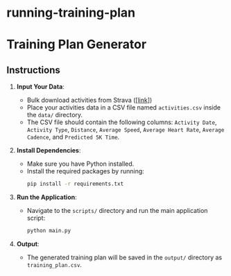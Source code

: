 # running-training-plan

# Training Plan Generator

## Instructions

1. **Input Your Data**:
   - Bulk download activities from Strava ([[link](https://support.strava.com/hc/en-us/articles/216918437-Exporting-your-Data-and-Bulk-Export)])
   - Place your activities data in a CSV file named `activities.csv` inside the `data/` directory.
   - The CSV file should contain the following columns: `Activity Date`, `Activity Type`, `Distance`, `Average Speed`, `Average Heart Rate`, `Average Cadence`, and `Predicted 5K Time`.

3. **Install Dependencies**:
   - Make sure you have Python installed.
   - Install the required packages by running:
     ```bash
     pip install -r requirements.txt
     ```

4. **Run the Application**:
   - Navigate to the `scripts/` directory and run the main application script:
     ```bash
     python main.py
     ```

5. **Output**:
   - The generated training plan will be saved in the `output/` directory as `training_plan.csv`.
